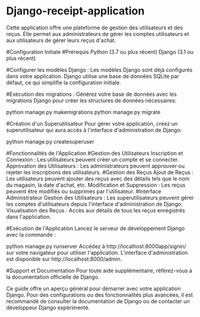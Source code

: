 # Django-receipt-application
 Cette application offre une plateforme de gestion des utilisateurs et des reçus. Elle permet aux administrateurs de gérer les comptes utilisateurs et aux utilisateurs de gérer leurs reçus d'achat.

 #Configuration Initiale
 #Prérequis
Python (3.7 ou plus récent)
Django (3.1 ou plus récent)

#Configurer les modèles Django :
Les modèles Django sont déjà configurés dans votre application. Django utilise une base de données SQLite par défaut, ce qui simplifie la configuration initiale.

#Exécution des migrations :
Générez votre base de données avec les migrations Django pour créer les structures de données nécessaires:

python manage.py makemigrations
python manage.py migrate

#Création d'un Superutilisateur
Pour gérer votre application, créez un superutilisateur qui aura accès à l'interface d'administration de Django:

python manage.py createsuperuser

#Fonctionnalités de l'Application
#Gestion des Utilisateurs
Inscription et Connexion : Les utilisateurs peuvent créer un compte et se connecter.
Approvation des Utilisateurs : Les administrateurs peuvent approuver ou rejeter les inscriptions des utilisateurs.
#Gestion des Reçus
Ajout de Reçus : Les utilisateurs peuvent ajouter des reçus avec des détails tels que le nom du magasin, la date d'achat, etc.
Modification et Suppression : Les reçus peuvent être modifiés ou supprimés par l'utilisateur.
#Interface Administrateur
Gestion des Utilisateurs : Les superutilisateurs peuvent gérer les comptes d'utilisateurs depuis l'interface d'administration de Django.
Visualisation des Reçus : Accès aux détails de tous les reçus enregistrés dans l'application.

#Exécution de l'Application
Lancez le serveur de développement Django avec la commande :

python manage.py runserver
Accédez à http://localhost:8000app/signin/ sur votre navigateur pour utiliser l'application. L'interface d'administration est disponible sur http://localhost:8000/admin.

#Support et Documentation
Pour toute aide supplémentaire, référez-vous à la documentation officielle de Django.

Ce guide offre un aperçu général pour démarrer avec votre application Django. Pour des configurations ou des fonctionnalités plus avancées, il est recommandé de consulter la documentation de Django ou de contacter un développeur Django expérimenté.






